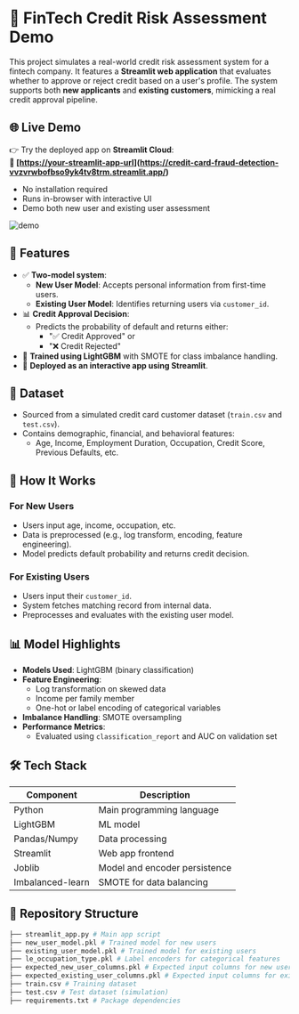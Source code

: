 # 🏦 FinTech Credit Risk Assessment Demo

This project simulates a real-world credit risk assessment system for a fintech company. It features a **Streamlit web application** that evaluates whether to approve or reject credit based on a user's profile. The system supports both **new applicants** and **existing customers**, mimicking a real credit approval pipeline.

## 🌐 Live Demo

👉 Try the deployed app on **Streamlit Cloud**:  
**🔗 [[https://your-streamlit-app-url](https://your-streamlit-app-url)](https://credit-card-fraud-detection-vvzvrwbofbso9yk4tv8trm.streamlit.app/)**

- No installation required
- Runs in-browser with interactive UI
- Demo both new user and existing user assessment
  
![demo](https://github.com/user-attachments/assets/58f1e7b1-3ac5-48ac-aa6e-25686938b897)


## 🔧 Features

- ✅ **Two-model system**:
  - **New User Model**: Accepts personal information from first-time users.
  - **Existing User Model**: Identifies returning users via `customer_id`.
- 📊 **Credit Approval Decision**:
  - Predicts the probability of default and returns either:
    - "✅ Credit Approved" or
    - "❌ Credit Rejected"
- 🧠 **Trained using LightGBM** with SMOTE for class imbalance handling.
- 📁 **Deployed as an interactive app using Streamlit**.

## 📁 Dataset

- Sourced from a simulated credit card customer dataset (`train.csv` and `test.csv`).
- Contains demographic, financial, and behavioral features:
  - Age, Income, Employment Duration, Occupation, Credit Score, Previous Defaults, etc.

## 🚀 How It Works

### For New Users
- Users input age, income, occupation, etc.
- Data is preprocessed (e.g., log transform, encoding, feature engineering).
- Model predicts default probability and returns credit decision.

### For Existing Users
- Users input their `customer_id`.
- System fetches matching record from internal data.
- Preprocesses and evaluates with the existing user model.

## 📊 Model Highlights

- **Models Used**: LightGBM (binary classification)
- **Feature Engineering**:
  - Log transformation on skewed data
  - Income per family member
  - One-hot or label encoding of categorical variables
- **Imbalance Handling**: SMOTE oversampling
- **Performance Metrics**:
  - Evaluated using `classification_report` and AUC on validation set

## 🛠 Tech Stack

| Component     | Description                    |
|---------------|--------------------------------|
| Python        | Main programming language      |
| LightGBM      | ML model                       |
| Pandas/Numpy  | Data processing                |
| Streamlit     | Web app frontend               |
| Joblib        | Model and encoder persistence  |
| Imbalanced-learn | SMOTE for data balancing     |

## 📂 Repository Structure
```bash
├── streamlit_app.py # Main app script
├── new_user_model.pkl # Trained model for new users
├── existing_user_model.pkl # Trained model for existing users
├── le_occupation_type.pkl # Label encoders for categorical features
├── expected_new_user_columns.pkl # Expected input columns for new users
├── expected_existing_user_columns.pkl # Expected input columns for existing users
├── train.csv # Training dataset
├── test.csv # Test dataset (simulation)
├── requirements.txt # Package dependencies

